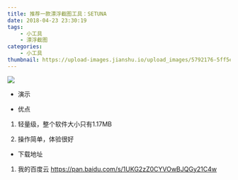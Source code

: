 ```yaml
---
title: 推荐一款漂浮截图工具：SETUNA
date: 2018-04-23 23:30:19
tags: 
    - 小工具
    - 漂浮截图
categories: 
    - 小工具
thumbnail: https://upload-images.jianshu.io/upload_images/5792176-5ff5e1e15212174b.jpg?imageMogr2/auto-orient/strip%7CimageView2/2/w/1240
---
```

![](https://upload-images.jianshu.io/upload_images/5792176-ff704ac5e3151251.jpg?imageMogr2/auto-orient/strip%7CimageView2/2/w/1240)
* 演示


<!-- more -->
* 优点
1. 轻量级，整个软件大小只有1.17MB

2. 操作简单，体验很好

* 下载地址
1. 我的百度云 https://pan.baidu.com/s/1UKG2zZ0CYVOwBJQGy21C4w


